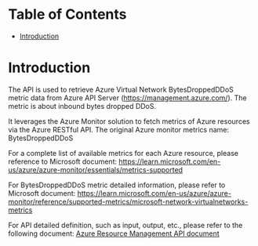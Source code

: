 # Table of Contents
- [Introduction](#introduction)


# Introduction <a name="introduction"></a>
The API is used to retrieve Azure Virtual Network BytesDroppedDDoS metric data from Azure API Server (https://management.azure.com/). The metric is about inbound bytes dropped DDoS.



It leverages the Azure Monitor solution to fetch metrics of Azure resources via the Azure RESTful API. The original Azure monitor metrics name: BytesDroppedDDoS



For a complete list of available metrics for each Azure resource, please reference to Microsoft document: https://learn.microsoft.com/en-us/azure/azure-monitor/essentials/metrics-supported

For BytesDroppedDDoS metric detailed information, please refer to Microsoft document: https://learn.microsoft.com/en-us/azure/azure-monitor/reference/supported-metrics/microsoft-network-virtualnetworks-metrics

For API detailed definition, such as input, output, etc., please refer to the following document:
[Azure Resource Management API document](https://learn.microsoft.com/en-us/rest/api/monitor/metrics/list?view=rest-monitor-2023-10-01&tabs=HTTP)